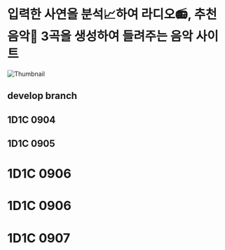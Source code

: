 # 입력한 사연을 분석📈하여 라디오📻, 추천 음악🎵 3곡을 생성하여 들려주는 음악 사이트

![Thumbnail](/uploads/4dddbea51bdc92468f1c6ea31324670d/Thumbnail.png)

## develop branch

## 1D1C 0904

## 1D1C 0905

# 1D1C 0906

# 1D1C 0906

# 1D1C 0907
